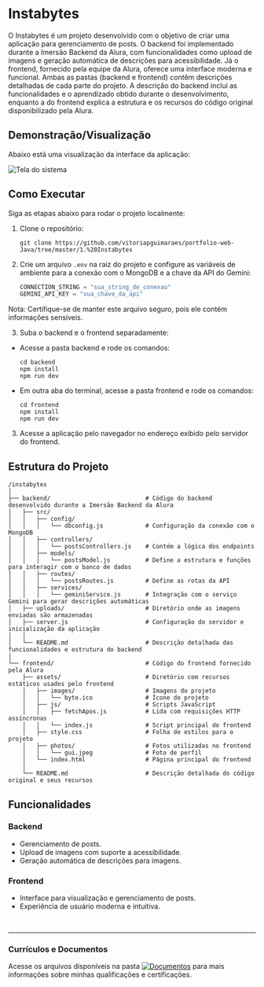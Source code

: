 # Instabytes
O Instabytes é um projeto desenvolvido com o objetivo de criar uma aplicação para gerenciamento de posts. O backend foi implementado durante a Imersão Backend da Alura, com funcionalidades como upload de imagens e geração automática de descrições para acessibilidade. Já o frontend, fornecido pela equipe da Alura, oferece uma interface moderna e funcional.
Ambas as pastas (backend e frontend) contêm descrições detalhadas de cada parte do projeto. A descrição do backend inclui as funcionalidades e o aprendizado obtido durante o desenvolvimento, enquanto a do frontend explica a estrutura e os recursos do código original disponibilizado pela Alura.

## Demonstração/Visualização
Abaixo está uma visualização da interface da aplicação:

![Tela do sistema](https://github.com/vitoriapguimaraes/portfolio-web-Java/blob/master/1.%20Instabytes/Instabytes-Demonstracao.png)

## Como Executar
Siga as etapas abaixo para rodar o projeto localmente:
1. Clone o repositório:
    ```
    git clone https://github.com/vitoriapguimaraes/portfolio-web-Java/tree/master/1.%20Instabytes
    ```

2. Crie um arquivo <code>.env</code> na raiz do projeto e configure as variáveis de ambiente para a conexão com o MongoDB e a chave da API do Gemini:
    ``` javascript
    CONNECTION_STRING = "sua_string_de_conexao"
    GEMINI_API_KEY = "sua_chave_da_api"
    ```

Nota: Certifique-se de manter este arquivo seguro, pois ele contém informações sensíveis.

3. Suba o backend e o frontend separadamente:
  - Acesse a pasta backend e rode os comandos:
    ```
    cd backend
    npm install
    npm run dev
    ```

  - Em outra aba do terminal, acesse a pasta frontend e rode os comandos:
    ```
    cd frontend
    npm install
    npm run dev
    ```

3. Acesse a aplicação pelo navegador no endereço exibido pelo servidor do frontend.

## Estrutura do Projeto
```
/instabytes
│
├── backend/                           # Código do backend desenvolvido durante a Imersão Backend da Alura
│   ├── src/
│   │   ├── config/
│   │   │   └── dbconfig.js            # Configuração da conexão com o MongoDB
│   │   ├── controllers/
│   │   │   └── postsControllers.js    # Contém a lógica dos endpoints
│   │   ├── models/
│   │   │   └── postsModel.js          # Define a estrutura e funções para interagir com o banco de dados
│   │   ├── routes/
│   │   │   └── postsRoutes.js         # Define as rotas da API
│   │   ├── services/
│   │   │   └── geminiService.js       # Integração com o serviço Gemini para gerar descrições automáticas
│   ├── uploads/                       # Diretório onde as imagens enviadas são armazenadas
│   ├── server.js                      # Configuração do servidor e inicialização da aplicação
│   │
│   └── README.md                      # Descrição detalhada das funcionalidades e estrutura do backend
│
└── frontend/                          # Código do frontend fornecido pela Alura
    ├── assets/                        # Diretório com recursos estáticos usados pelo frontend
    │   ├── images/                    # Imagens do projeto
    │   │   └── byte.ico               # Ícone do projeto
    │   ├── js/                        # Scripts JavaScript
    │   │   ├── fetchApos.js           # Lida com requisições HTTP assíncronas
    │   │   └── index.js               # Script principal do frontend
    │   ├── style.css                  # Folha de estilos para o projeto
    │   ├── photos/                    # Fotos utilizadas no frontend
    │   │   └── gui.jpeg               # Foto de perfil
    │   └── index.html                 # Página principal do frontend
    │
    └── README.md                      # Descrição detalhada do código original e seus recursos
```

## Funcionalidades

### Backend
- Gerenciamento de posts.
- Upload de imagens com suporte a acessibilidade.
- Geração automática de descrições para imagens.

### Frontend
- Interface para visualização e gerenciamento de posts.
- Experiência de usuário moderna e intuitiva.

<br>
<hr> 

### Currículos e Documentos
Acesse os arquivos disponíveis na pasta 
[![Documentos](https://img.shields.io/badge/DOCUMENTOS-%F0%9F%93%83-blue?style=flat-square)](https://github.com/vitoriapguimaraes/vitoriapguimaraes/tree/main/DOCUMENTOS) para mais informações sobre minhas qualificações e certificações.